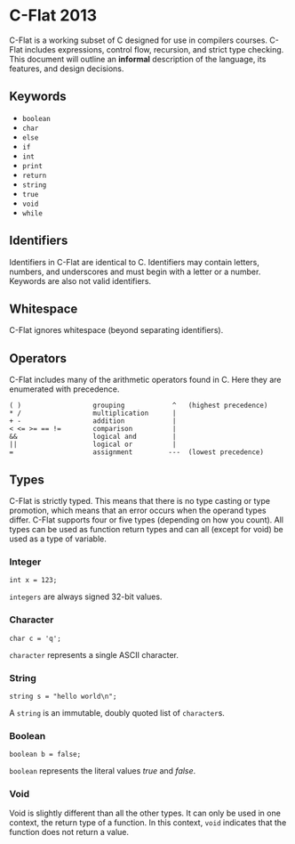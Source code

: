 # C-Flat 2013

C-Flat is a working subset of C designed for use in compilers courses. C-Flat includes expressions, control flow, recursion, and strict type checking. This document will outline an **informal** description of the language, its features, and design decisions.

## Keywords

 - `boolean`
 - `char`
 - `else`
 - `if`
 - `int`
 - `print`
 - `return`
 - `string`
 - `true`
 - `void`
 - `while`

## Identifiers

Identifiers in C-Flat are identical to C. Identifiers may contain letters, numbers, and underscores and must begin with a letter or a number. Keywords are also not valid identifiers.

## Whitespace

C-Flat ignores whitespace (beyond separating identifiers).

## Operators

C-Flat includes many of the arithmetic operators found in C. Here they are enumerated with precedence.

    ( )                  grouping            ^   (highest precedence)
    * /                  multiplication      |
    + -                  addition            |
    < <= >= == !=        comparison          |
    &&                   logical and         |
    ||                   logical or          |
    =                    assignment         ---  (lowest precedence)

## Types

C-Flat is strictly typed. This means that there is no type casting or type promotion, which means that an error occurs when the operand types differ. C-Flat supports four or five types (depending on how you count). All types can be used as function return types and can all (except for void) be used as a type of variable.

### Integer

    int x = 123;

`integers` are always signed 32-bit values.

### Character

    char c = 'q';

`character` represents a single ASCII character.

### String

    string s = "hello world\n";

A `string` is an immutable, doubly quoted list of `character`s.

### Boolean
    boolean b = false;

`boolean` represents the literal values *true* and *false*.

### Void

Void is slightly different than all the other types. It can only be used in one context, the return type of a function. In this context, `void` indicates that the function does not return a value.



